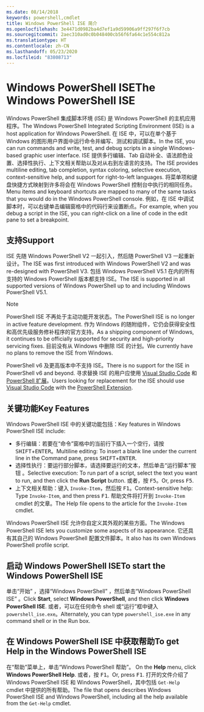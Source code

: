 ```yaml
---
ms.date: 08/14/2018
keywords: powershell,cmdlet
title: Windows PowerShell ISE 简介
ms.openlocfilehash: 3e4471d0982ba4d7ef1a9d59906a9ff297f6f7cb
ms.sourcegitcommit: 2aec310ad0c0b048400cb56f6fa64c1e554c812a
ms.translationtype: HT
ms.contentlocale: zh-CN
ms.lasthandoff: 05/23/2020
ms.locfileid: "83808713"
---
```

# <a name="the-windows-powershell-ise"></a><span data-ttu-id="3b208-103">Windows PowerShell ISE</span><span class="sxs-lookup"><span data-stu-id="3b208-103">The Windows PowerShell ISE</span></span>

<span data-ttu-id="3b208-104">Windows PowerShell 集成脚本环境 (ISE) 是 Windows PowerShell 的主机应用程序。</span><span class="sxs-lookup"><span data-stu-id="3b208-104">The Windows PowerShell Integrated Scripting Environment (ISE) is a host application for Windows PowerShell.</span></span> <span data-ttu-id="3b208-105">在 ISE 中，可以在单个基于 Windows 的图形用户界面中运行命令并编写、测试和调试脚本。</span><span class="sxs-lookup"><span data-stu-id="3b208-105">In the ISE, you can run commands and write, test, and debug scripts in a single Windows-based graphic user interface.</span></span> <span data-ttu-id="3b208-106">ISE 提供多行编辑、Tab 自动补全、语法颜色设置、选择性执行、上下文相关帮助以及对从右到左语言的支持。</span><span class="sxs-lookup"><span data-stu-id="3b208-106">The ISE provides multiline editing, tab completion, syntax coloring, selective execution, context-sensitive help, and support for right-to-left languages.</span></span> <span data-ttu-id="3b208-107">将菜单项和键盘快捷方式映射到许多将会在 Windows PowerShell 控制台中执行的相同任务。</span><span class="sxs-lookup"><span data-stu-id="3b208-107">Menu items and keyboard shortcuts are mapped to many of the same tasks that you would do in the Windows PowerShell console.</span></span> <span data-ttu-id="3b208-108">例如，在 ISE 中调试脚本时，可以右键单击编辑窗格中的代码行来设置断点。</span><span class="sxs-lookup"><span data-stu-id="3b208-108">For example, when you debug a script in the ISE, you can right-click on a line of code in the edit pane to set a breakpoint.</span></span>

## <a name="support"></a><span data-ttu-id="3b208-109">支持</span><span class="sxs-lookup"><span data-stu-id="3b208-109">Support</span></span>

<span data-ttu-id="3b208-110">ISE 先随 Windows PowerShell V2 一起引入，然后随 PowerShell V3 一起重新设计。</span><span class="sxs-lookup"><span data-stu-id="3b208-110">The ISE was first introduced with Windows PowerShell V2 and was re-designed with PowerShell V3.</span></span> <span data-ttu-id="3b208-111">包括 Windows PowerShell V5.1 在内的所有支持的 Windows PowerShell 版本都支持 ISE。</span><span class="sxs-lookup"><span data-stu-id="3b208-111">The ISE is supported in all supported versions of Windows PowerShell up to and including Windows PowerShell V5.1.</span></span>

> [!NOTE]
> <span data-ttu-id="3b208-112">PowerShell ISE 不再处于主动功能开发状态。</span><span class="sxs-lookup"><span data-stu-id="3b208-112">The PowerShell ISE is no longer in active feature development.</span></span> <span data-ttu-id="3b208-113">作为 Windows 的随附组件，它仍会获得安全性和高优先级服务修补程序的官方支持。</span><span class="sxs-lookup"><span data-stu-id="3b208-113">As a shipping component of Windows, it continues to be officially supported for security and high-priority servicing fixes.</span></span>
> <span data-ttu-id="3b208-114">目前没有从 Windows 中删除 ISE 的计划。</span><span class="sxs-lookup"><span data-stu-id="3b208-114">We currently have no plans to remove the ISE from Windows.</span></span>
>
> <span data-ttu-id="3b208-115">PowerShell v6 及更高版本中不支持 ISE。</span><span class="sxs-lookup"><span data-stu-id="3b208-115">There is no support for the ISE in PowerShell v6 and beyond.</span></span> <span data-ttu-id="3b208-116">寻求替换 ISE 的用户应使用 [Visual Studio Code](https://code.visualstudio.com/) 和 [PowerShell 扩展](https://marketplace.visualstudio.com/items?itemName=ms-vscode.PowerShell)。</span><span class="sxs-lookup"><span data-stu-id="3b208-116">Users looking for replacement for the ISE should use [Visual Studio Code](https://code.visualstudio.com/) with the [PowerShell Extension](https://marketplace.visualstudio.com/items?itemName=ms-vscode.PowerShell).</span></span>

## <a name="key-features"></a><span data-ttu-id="3b208-117">关键功能</span><span class="sxs-lookup"><span data-stu-id="3b208-117">Key Features</span></span>

<span data-ttu-id="3b208-118">Windows PowerShell ISE 中的关键功能包括：</span><span class="sxs-lookup"><span data-stu-id="3b208-118">Key features in Windows PowerShell ISE include:</span></span>

- <span data-ttu-id="3b208-119">多行编辑：若要在“命令”窗格中的当前行下插入一个空行，请按 <kbd>SHIFT</kbd>+<kbd>ENTER</kbd>。</span><span class="sxs-lookup"><span data-stu-id="3b208-119">Multiline editing: To insert a blank line under the current line in the Command pane, press <kbd>SHIFT</kbd>+<kbd>ENTER</kbd>.</span></span>
- <span data-ttu-id="3b208-120">选择性执行：要运行部分脚本，请选择要运行的文本，然后单击“运行脚本”按钮  。</span><span class="sxs-lookup"><span data-stu-id="3b208-120">Selective execution: To run part of a script, select the text you want to run, and then click the **Run Script** button.</span></span> <span data-ttu-id="3b208-121">或者，按 <kbd>F5</kbd>。</span><span class="sxs-lookup"><span data-stu-id="3b208-121">Or, press <kbd>F5</kbd>.</span></span>
- <span data-ttu-id="3b208-122">上下文相关帮助：键入 `Invoke-Item`，然后按 <kbd>F1</kbd>。</span><span class="sxs-lookup"><span data-stu-id="3b208-122">Context-sensitive help: Type `Invoke-Item`, and then press <kbd>F1</kbd>.</span></span> <span data-ttu-id="3b208-123">帮助文件将打开到 `Invoke-Item` cmdlet 的文章。</span><span class="sxs-lookup"><span data-stu-id="3b208-123">The Help file opens to the article for the `Invoke-Item` cmdlet.</span></span>

<span data-ttu-id="3b208-124">Windows PowerShell ISE 允许你自定义其外观的某些方面。</span><span class="sxs-lookup"><span data-stu-id="3b208-124">The Windows PowerShell ISE lets you customize some aspects of its appearance.</span></span> <span data-ttu-id="3b208-125">它还具有其自己的 Windows PowerShell 配置文件脚本。</span><span class="sxs-lookup"><span data-stu-id="3b208-125">It also has its own Windows PowerShell profile script.</span></span>

## <a name="to-start-the-windows-powershell-ise"></a><span data-ttu-id="3b208-126">启动 Windows PowerShell ISE</span><span class="sxs-lookup"><span data-stu-id="3b208-126">To start the Windows PowerShell ISE</span></span>

<span data-ttu-id="3b208-127">单击“开始”  ，选择“Windows PowerShell”  ，然后单击“Windows PowerShell ISE”  。</span><span class="sxs-lookup"><span data-stu-id="3b208-127">Click **Start**, select **Windows PowerShell**, and then click **Windows PowerShell ISE**.</span></span>
<span data-ttu-id="3b208-128">或者，可以在任何命令 shell 或“运行”框中键入 `powershell_ise.exe`。</span><span class="sxs-lookup"><span data-stu-id="3b208-128">Alternately, you can type `powershell_ise.exe` in any command shell or in the Run box.</span></span>

## <a name="to-get-help-in-the-windows-powershell-ise"></a><span data-ttu-id="3b208-129">在 Windows PowerShell ISE 中获取帮助</span><span class="sxs-lookup"><span data-stu-id="3b208-129">To get Help in the Windows PowerShell ISE</span></span>

<span data-ttu-id="3b208-130">在“帮助”菜单上，单击“Windows PowerShell 帮助”。  </span><span class="sxs-lookup"><span data-stu-id="3b208-130">On the **Help** menu, click **Windows PowerShell Help**.</span></span> <span data-ttu-id="3b208-131">或者，按 <kbd>F1</kbd>。</span><span class="sxs-lookup"><span data-stu-id="3b208-131">Or, press <kbd>F1</kbd>.</span></span> <span data-ttu-id="3b208-132">打开的文件介绍了 Windows PowerShell ISE 和 Windows PowerShell，其中包括 `Get-Help` cmdlet 中提供的所有帮助。</span><span class="sxs-lookup"><span data-stu-id="3b208-132">The file that opens describes Windows PowerShell ISE and Windows PowerShell, including all the help available from the `Get-Help` cmdlet.</span></span>
